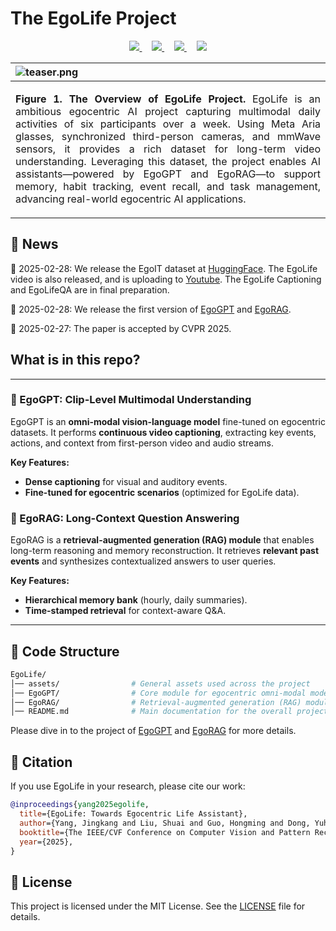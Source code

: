 # The EgoLife Project
<p align="center">
  <a href="" target='_blank'>
    <img src="https://img.shields.io/badge/Paper-CVPR2025-b31b1b?style=flat-square">
  </a>
  &nbsp;&nbsp;&nbsp;
  <a href="https://egolife-ai.github.io/" target='_blank'>
    <img src="https://img.shields.io/badge/Page-egolife--ai.github.io-228c22?style=flat-square">
  </a>
  &nbsp;&nbsp;&nbsp;
  <a href="https://huggingface.co/collections/lmms-lab/egolife-67c04574c2a9b64ab312c342" target='_blank'>
    <img src="https://img.shields.io/badge/Data-HuggingFace-FFD21E?style=flat-square">
  </a>
  &nbsp;&nbsp;&nbsp;
  <a href="https://github.com/egolife-ai/EgoLife" target='_blank'>
    <img src="https://hits.seeyoufarm.com/api/count/incr/badge.svg?url=https%3A%2F%2Fgithub.com%2Fegolife-ai%2FEgoLife&count_bg=%23FFA500&title_bg=%23555555&icon=&icon_color=%23E7E7E7&title=visitors&edge_flat=true">
  </a>
</p>

| ![teaser.png](assets/egolife_teaser.png) |
|:---|
| <p align="justify"><b>Figure 1. The Overview of EgoLife Project.</b> EgoLife is an ambitious egocentric AI project capturing multimodal daily activities of six participants over a week. Using Meta Aria glasses, synchronized third-person cameras, and mmWave sensors, it provides a rich dataset for long-term video understanding. Leveraging this dataset, the project enables AI assistants—powered by EgoGPT and EgoRAG—to support memory, habit tracking, event recall, and task management, advancing real-world egocentric AI applications.
</p>


## 🚀 News
🌟 2025-02-28: We release the EgoIT dataset at [HuggingFace](https://huggingface.co/collections/lmms-lab/egolife-67c04574c2a9b64ab312c342). The EgoLife video is also released, and is uploading to [Youtube](https://www.youtube.com/playlist?list=PLlweuFnfdo6F9Fu2Kyhc-kXu3qnaVsYOu). The EgoLife Captioning and EgoLifeQA are in final preparation.

🌟 2025-02-28: We release the first version of [EgoGPT](./EgoGPT/) and [EgoRAG](./EgoRAG/).

🎉 2025-02-27: The paper is accepted by CVPR 2025.


## What is in this repo?
---
### 🧠 EgoGPT: Clip-Level Multimodal Understanding
EgoGPT is an **omni-modal vision-language model** fine-tuned on egocentric datasets. It performs **continuous video captioning**, extracting key events, actions, and context from first-person video and audio streams. 

**Key Features:**
- **Dense captioning** for visual and auditory events.
- **Fine-tuned for egocentric scenarios** (optimized for EgoLife data).

### 📖 EgoRAG: Long-Context Question Answering
EgoRAG is a **retrieval-augmented generation (RAG) module** that enables long-term reasoning and memory reconstruction. It retrieves **relevant past events** and synthesizes contextualized answers to user queries.

**Key Features:**
- **Hierarchical memory bank** (hourly, daily summaries).
- **Time-stamped retrieval** for context-aware Q&A.

---

## 📂 Code Structure
```bash
EgoLife/
│── assets/                # General assets used across the project
│── EgoGPT/                # Core module for egocentric omni-modal model
│── EgoRAG/                # Retrieval-augmented generation (RAG) module
│── README.md              # Main documentation for the overall project
```
Please dive in to the project of [EgoGPT](./EgoGPT/) and [EgoRAG](./EgoRAG/) for more details.

## 📢 Citation

If you use EgoLife in your research, please cite our work:

```bibtex
@inproceedings{yang2025egolife,
  title={EgoLife: Towards Egocentric Life Assistant},
  author={Yang, Jingkang and Liu, Shuai and Guo, Hongming and Dong, Yuhao and Zhang, Xiamengwei and Zhang, Sicheng and Wang, Pengyun and Zhou, Zitang and Xie, Binzhu and Wang, Ziyue and Ouyang, Bei and Lin, Zhengyu and Cominelli, Marco and Cai, Zhongang and Zhang, Yuanhan and Zhang, Peiyuan and Hong, Fangzhou and Widmer, Joerg and Gringoli, Francesco and Yang, Lei and Li, Bo and Liu, Ziwei},
  booktitle={The IEEE/CVF Conference on Computer Vision and Pattern Recognition},
  year={2025},
}
```

## 📝 License
This project is licensed under the MIT License. See the [LICENSE](LICENSE) file for details.
